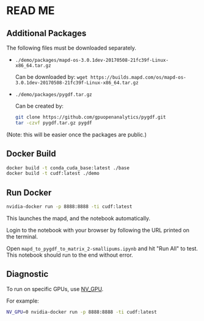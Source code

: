 # READ ME

## Additional Packages

The following files must be downloaded separately.

* `./demo/packages/mapd-os-3.0.1dev-20170508-21fc39f-Linux-x86_64.tar.gz`

    Can be downloaded by:
    `wget https://builds.mapd.com/os/mapd-os-3.0.1dev-20170508-21fc39f-Linux-x86_64.tar.gz`

* `./demo/packages/pygdf.tar.gz`

    Can be created by:

    ```bash
    git clone https://github.com/gpuopenanalytics/pygdf.git
    tar -czvf pygdf.tar.gz pygdf
    ```

(Note: this will be easier once the packages are public.)


## Docker Build

```bash
docker build -t conda_cuda_base:latest ./base
docker build -t cudf:latest ./demo
```

## Run Docker

```bash
nvidia-docker run -p 8888:8888 -ti cudf:latest
```

This launches the mapd, and the notebook automatically.

Login to the notebook with your browser by following the URL printed on the terminal.

Open `mapd_to_pygdf_to_matrix_2-smallipums.ipynb` and hit "Run All" to test.
This notebook should run to the end without error.


## Diagnostic

To run on specific GPUs, use [NV_GPU](https://github.com/NVIDIA/nvidia-docker/wiki/nvidia-docker#gpu-isolation).

For example:

```bash
NV_GPU=0 nvidia-docker run -p 8888:8888 -ti cudf:latest
```
